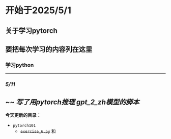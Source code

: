 # **开始于2025/5/1**
## 关于学习pytorch
## 要把每次学习的内容列在这里
### 学习python

---
### ***5/11***
~~ *写了用pytorch推理 gpt_2_zh模型的脚本*
---
**今天更新的目录：**
- `pytorch101`
    - ~~`exercise_6.py`~~
     和

